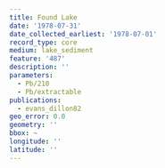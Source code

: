 ```yaml
---
title: Found Lake
date: '1978-07-31'
date_collected_earliest: '1978-07-01'
record_type: core
medium: lake_sediment
feature: '487'
description: ''
parameters:
  - Pb/210
  - Pb/extractable
publications:
  - evans_dillon82
geo_error: 0.0
geometry: ''
bbox: ~
longitude: ''
latitude: ''
---
```

